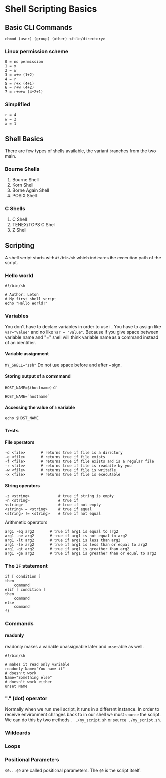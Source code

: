 

# Shell Scripting Basics

## Basic CLI Commands
```
chmod (user) (group) (other) <file/directory>
```
### Linux permission scheme
```
0 = no permission
1 = x
2 = w
3 = x+w (1+2)
4 = r
5 = r+x (4+1)
6 = r+w (4+2)
7 = r+w+x (4+2+1)
```
### Simplified
```
r = 4
w = 2
x = 1
```
## Shell Basics
There are few types of shells available, the variant branches from the two main.
### Bourne Shells
1. Bourne Shell
2. Korn Shell
3. Borne Again Shell
4. POSIX Shell

### C Shells
1. C Shell
2. TENEX/TOPS C Shell
3. Z Shell

## Scripting
A shell script starts with `#!/bin/sh` which indicates the execution path of the script.
### Hello world
```
#!/bin/sh

# Author: Leton
# My first shell script
echo "Hello World!"

```
### Variables
You don't have to declare variables in order to use it. You have to assign like `var="value"` and no like `var = "value"`. Because if you give space between variable name and "=" shell will think variable name as a command instead of an identifier.

#### Variable assignment
`MY_SHELL="zsh"`
Do not use space before and after `=` sign.
#### Storing output of a commmand
`HOST_NAME=$(hostname)` or
```
HOST_NAME=`hostname`
````
#### Accessing the value of a variable
`echo $HOST_NAME`

### Tests
#### File operators
```
-d <file>       # returns true if file is a directory
-e <file>       # returns true if file exists
-f <file>       # returns true if file exists and is a regular file
-r <file>       # returns true if file is readable by you
-w <file>       # returns true if file is writable
-x <file>       # returns true if file is executable
```
#### String operators
```
-z <string>             # true if string is empty
-n <string>             # true if
<string>                # true if not empty
<string> = <string>     # true if equal
<string> != <string>    # true if not equal

```
Arithmetic operators
```
arg1 -eq arg2       # true if arg1 is equal to arg2
arg1 -ne arg2       # true if arg1 is not equal to arg2
arg1 -lt arg2       # true if arg1 is less than arg2
arg1 -le arg2       # true if arg1 is less than or equal to arg2
arg1 -gt arg2       # true if arg1 is greather than arg2
arg1 -ge arg2       # true if arg1 is greather than or equal to arg2

```
### The `IF` statement
```
if [ condition ]
then
    command
elif [ condition ]
then
    command
else
    command
fi

```

### Commands
#### readonly
readonly makes a variable unassignable later and `unset`able as well.
```
#!/bin/sh

# makes it read only variable
readonly Name="You name it"
# doesn't work
Name="Something else"
# doesn't work either
unset Name
```
### "." (dot) operator
Normally when we run shell script, it runs in a different instance.
In order to receive environment changes back to in our shell we must `source` the script. We can do this by two methods `. ./my_script.sh` or `source ./my_script.sh`.
### Wildcards

### Loops

### Positional Parameters
`$0...$9` are called positional parameters. The `$0` is the script itself.


